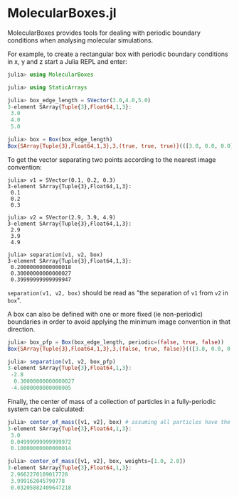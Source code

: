 # MolecularBoxes.jl

MolecularBoxes provides tools for dealing with periodic boundary conditions 
when analysing molecular simulations.

For example, to create a rectangular box with periodic boundary conditions in 
x, y and z start a Julia REPL and enter:
```julia
julia> using MolecularBoxes

julia> using StaticArrays

julia> box_edge_length = SVector(3.0,4.0,5.0)
3-element SArray{Tuple{3},Float64,1,3}:
 3.0
 4.0
 5.0

julia> box = Box(box_edge_length)
Box{SArray{Tuple{3},Float64,1,3},3,(true, true, true)}(([3.0, 0.0, 0.0], [0.0, 4.0, 0.0], [0.0, 0.0, 5.0]), [3.0, 4.0, 5.0])
```

To get the vector separating two points according to the nearest image 
convention:

```
julia> v1 = SVector(0.1, 0.2, 0.3)
3-element SArray{Tuple{3},Float64,1,3}:
 0.1
 0.2
 0.3

julia> v2 = SVector(2.9, 3.9, 4.9)
3-element SArray{Tuple{3},Float64,1,3}:
 2.9
 3.9
 4.9

julia> separation(v1, v2, box)
3-element SArray{Tuple{3},Float64,1,3}:
 0.20000000000000018
 0.30000000000000027
 0.39999999999999947
```

`separation(v1, v2, box)` should be read as "the separation of `v1` from `v2` 
in `box`".

A box can also be defined with one or more fixed (ie non-periodic) boundaries 
in order to avoid applying the minimum image convention in that direction.

```julia
julia> box_pfp = Box(box_edge_length, periodic=(false, true, false))
Box{SArray{Tuple{3},Float64,1,3},3,(false, true, false)}(([3.0, 0.0, 0.0], [0.0, 4.0, 0.0], [0.0, 0.0, 5.0]), [3.0, 4.0, 5.0])

julia> separation(v1, v2, box_pfp)
3-element SArray{Tuple{3},Float64,1,3}:
 -2.8
  0.30000000000000027
 -4.6000000000000005
```

Finally, the center of mass of a collection of particles in a fully-periodic 
system can be calculated:
```julia
julia> center_of_mass([v1, v2], box) # assuming all particles have the same mass
3-element SArray{Tuple{3},Float64,1,3}:
 3.0
 0.04999999999999972
 0.10000000000000014

julia> center_of_mass([v1, v2], box, weights=[1.0, 2.0])
3-element SArray{Tuple{3},Float64,1,3}:
 2.9662270109017728
 3.999162045790778
 0.03205882409647218
```
